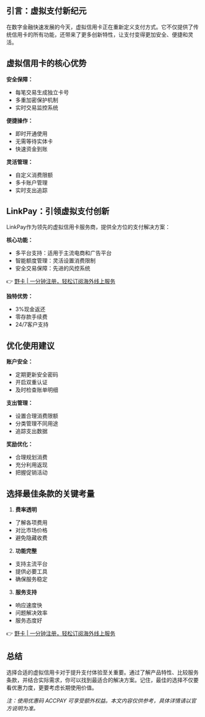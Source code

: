 ## 引言：虚拟支付新纪元

在数字金融快速发展的今天，虚拟信用卡正在重新定义支付方式。它不仅提供了传统信用卡的所有功能，还带来了更多创新特性，让支付变得更加安全、便捷和灵活。

## 虚拟信用卡的核心优势

**安全保障：**
- 每笔交易生成独立卡号
- 多重加密保护机制
- 实时交易监控系统

**便捷操作：**
- 即时开通使用
- 无需等待实体卡
- 快速资金到账

**灵活管理：**
- 自定义消费限额
- 多卡账户管理
- 实时支出追踪

## LinkPay：引领虚拟支付创新

LinkPay作为领先的虚拟信用卡服务商，提供全方位的支付解决方案：

**核心功能：**
- 多平台支持：适用于主流电商和广告平台
- 智能额度管理：灵活设置消费限制
- 安全交易保障：先进的风控系统

👉 [野卡 | 一分钟注册，轻松订阅海外线上服务](https://bit.ly/bewildcard)

**独特优势：**
- 3%现金返还
- 零存款手续费
- 24/7客户支持

## 优化使用建议

**账户安全：**
- 定期更新安全密码
- 开启双重认证
- 及时检查账单明细

**支出管理：**
- 设置合理消费限额
- 分类管理不同用途
- 追踪支出数据

**奖励优化：**
- 合理规划消费
- 充分利用返现
- 把握促销活动

## 选择最佳条款的关键考量

1. **费率透明**
- 了解各项费用
- 对比市场价格
- 避免隐藏收费

2. **功能完整**
- 支持主流平台
- 提供必要工具
- 确保服务稳定

3. **服务支持**
- 响应速度快
- 问题解决效率
- 服务态度好

👉 [野卡 | 一分钟注册，轻松订阅海外线上服务](https://bit.ly/bewildcard)

## 总结

选择合适的虚拟信用卡对于提升支付体验至关重要。通过了解产品特性、比较服务条款，并结合实际需求，你可以找到最适合的解决方案。记住，最佳的选择不仅要看优惠力度，更要考虑长期使用价值。

_注：使用优惠码 ACCPAY 可享受额外权益。本文内容仅供参考，具体详情请以官方说明为准。_